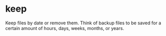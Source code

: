 # keep
Keep files by date or remove them. Think of backup files to be saved for a certain amount of hours, days, weeks, months, or years.
